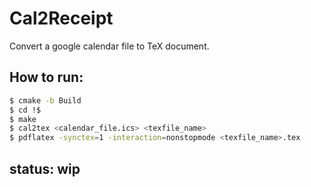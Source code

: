 # Cal2Receipt

Convert a google calendar file to TeX document.

## How to run:
```bash
$ cmake -b Build
$ cd !$
$ make
$ cal2tex <calendar_file.ics> <texfile_name>
$ pdflatex -synctex=1 -interaction=nonstopmode <texfile_name>.tex 
```
## status: wip
